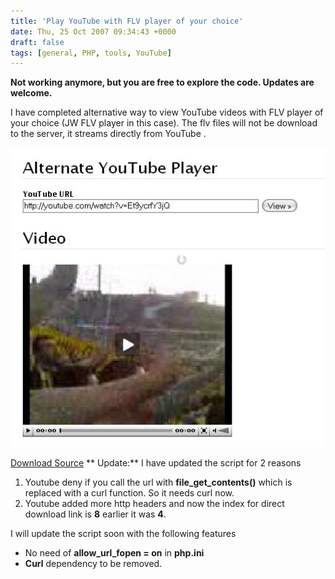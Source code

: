 ```yaml
---
title: 'Play YouTube with FLV player of your choice'
date: Thu, 25 Oct 2007 09:34:43 +0000
draft: false
tags: [general, PHP, tools, YouTube]
---
```

**Not working anymore, but you are free to explore the code. Updates are welcome.**

I have completed alternative way to view YouTube videos with FLV player of your choice (JW FLV player in this case). The flv files will not be download to the server, it streams directly from YouTube . 

![assets/alt-utube1.jpg](/assets/alt-utube1.jpg) 

[Download Source](http://prjx.googlecode.com/files/alt-utube.v2.zip) ** Update:** I have updated the script for 2 reasons

1.  Youtube deny if you call the url with **file\_get\_contents()** which is replaced with a curl function. So it needs curl now.
2.  Youtube added more http headers and now the index for direct download link is **8** earlier it was **4**.

I will update the script soon with the following features

*   No need of **allow\_url\_fopen = on** in **php.ini**
*   **Curl** dependency to be removed.